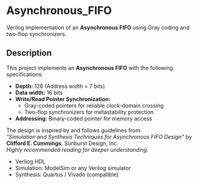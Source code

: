 # Asynchronous_FIFO

Verilog implementation of an **Asynchronous FIFO** using Gray coding and two-flop synchronizers.



## Description

This project implements an **Asynchronous FIFO** with the following specifications:

- **Depth:** 128 (Address width = 7 bits)
- **Data width:** 16 bits
- **Write/Read Pointer Synchronization:**  
  - Gray-coded pointers for reliable clock-domain crossing  
  - Two-flop synchronizers for metastability protection
- **Addressing:** Binary-coded pointer for memory access

The design is inspired by and follows guidelines from:  
*"Simulation and Synthesis Techniques for Asynchronous FIFO Design"* by **Clifford E. Cummings**, Sunburst Design, Inc.  
*Highly recommended reading for deeper understanding.*

- Verilog HDL
- Simulation: ModelSim or any Verilog simulator
- Synthesis: Quartus / Vivado (compatible)

